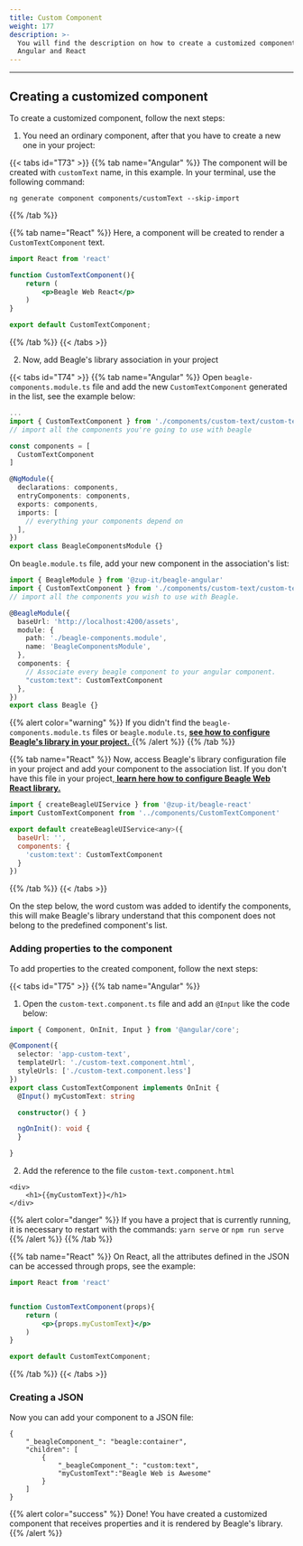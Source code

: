 ```yaml
---
title: Custom Component
weight: 177
description: >-
  You will find the description on how to create a customized component for
  Angular and React
---
```


---

## Creating a customized component 

To create a customized component, follow the next steps: 

1. You need an ordinary component, after that you have to create a new one in your project:

{{< tabs id="T73" >}}
{{% tab name="Angular" %}}
The component will be created with  `customText` name, in this example. In your terminal, use the following command: 

```text
ng generate component components/customText --skip-import
```
{{% /tab %}}

{{% tab name="React" %}}
Here, a component will be created to render a  `CustomTextComponent` text. 

```jsx
import React from 'react'

function CustomTextComponent(){
    return (
        <p>Beagle Web React</p>
    )
}

export default CustomTextComponent;
```
{{% /tab %}}
{{< /tabs >}}

2. Now, add Beagle's library association in your project 

{{< tabs id="T74" >}}
{{% tab name="Angular" %}}
Open `beagle-components.module.ts` file and add the new `CustomTextComponent` generated in the list, see the example below:

```typescript
...
import { CustomTextComponent } from './components/custom-text/custom-text.component'
// import all the components you're going to use with beagle

const components = [
  CustomTextComponent
]

@NgModule({
  declarations: components,
  entryComponents: components,
  exports: components,
  imports: [
    // everything your components depend on
  ],
})
export class BeagleComponentsModule {}
```

On  `beagle.module.ts` file, add your new component in the association's list:

```typescript
import { BeagleModule } from '@zup-it/beagle-angular'
import { CustomTextComponent } from './components/custom-text/custom-text.component'
// import all the components you wish to use with Beagle.

@BeagleModule({
  baseUrl: 'http://localhost:4200/assets',
  module: {
    path: './beagle-components.module',
    name: 'BeagleComponentsModule',
  },
  components: {
    // Associate every beagle component to your angular component.
    "custom:text": CustomTextComponent
  },
})
export class Beagle {}
```

{{% alert color="warning" %}}
If you didn't find the `beagle-components.module.ts` files or `beagle.module.ts`, [**see how to configure Beagle's library in your project.** ](/docs/get-started/installing-beagle/)
{{% /alert %}}
{{% /tab %}}

{{% tab name="React" %}}
Now, access Beagle's library configuration file in your project and add your component to the association list. If you don't have this file in your project,[ **learn here how to configure Beagle Web React library.** ](/docs/get-started/using-beagle/web/react)

```jsx
import { createBeagleUIService } from '@zup-it/beagle-react'
import CustomTextComponent from '../components/CustomTextComponent'

export default createBeagleUIService<any>({
  baseUrl: '',
  components: {
    'custom:text': CustomTextComponent
  }
})
```
{{% /tab %}}
{{< /tabs >}}

On the step below, the word custom was added to identify the components, this will make Beagle's library understand that this component does not belong to the predefined component's list. 

### Adding properties to the component 

To add properties to the created component, follow the next steps: 

{{< tabs id="T75" >}}
{{% tab name="Angular" %}}
1. Open the `custom-text.component.ts` file and add an  `@Input` like the code below: 

```typescript
import { Component, OnInit, Input } from '@angular/core';

@Component({
  selector: 'app-custom-text',
  templateUrl: './custom-text.component.html',
  styleUrls: ['./custom-text.component.less']
})
export class CustomTextComponent implements OnInit {
  @Input() myCustomText: string

  constructor() { }

  ngOnInit(): void {
  }

}

```

2. Add the reference to the file `custom-text.component.html`

```markup
<div>
    <h1>{{myCustomText}}</h1>
</div>
```

{{% alert color="danger" %}}
If  you have a project that is currently running, it is necessary to restart with the commands: `yarn serve` or `npm run serve`
{{% /alert %}}
{{% /tab %}}

{{% tab name="React" %}}
On React, all the attributes defined in the JSON can be accessed through props, see the example: 

```jsx
import React from 'react'


function CustomTextComponent(props){
    return (
        <p>{props.myCustomText}</p>
    )
}

export default CustomTextComponent;
```
{{% /tab %}}
{{< /tabs >}}

### Creating a JSON

Now you can add your component to a JSON file:

```text
{
    "_beagleComponent_": "beagle:container",
    "children": [
        {
            "_beagleComponent_": "custom:text",
            "myCustomText":"Beagle Web is Awesome"
        }
    ]
}
```

{{% alert color="success" %}}
Done! You have created a customized component that receives properties and it is rendered by Beagle's library. 
{{% /alert %}}
